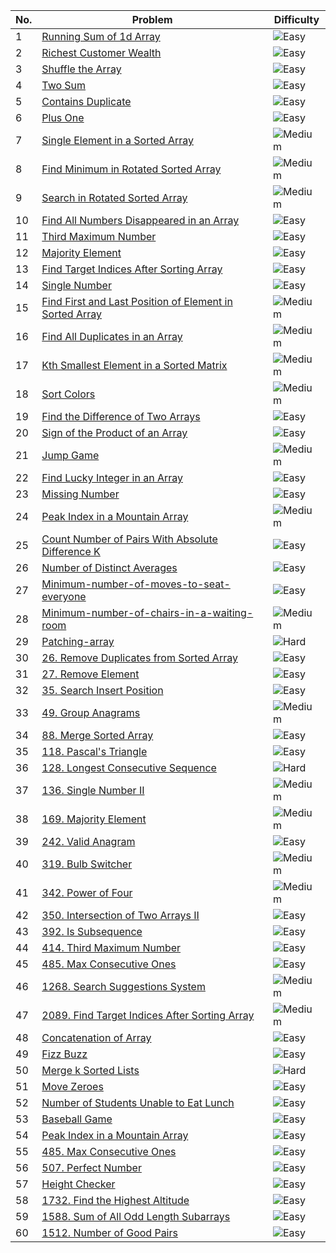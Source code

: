 | No. | Problem | Difficulty |
|-----|---------|------------|
| 1   | [Running Sum of 1d Array](https://leetcode.com/problems/running-sum-of-1d-array/) | ![Easy](https://img.shields.io/badge/-Easy-brightgreen) |
| 2   | [Richest Customer Wealth](https://leetcode.com/problems/richest-customer-wealth/) | ![Easy](https://img.shields.io/badge/-Easy-brightgreen) |
| 3   | [Shuffle the Array](https://leetcode.com/problems/shuffle-the-array/) | ![Easy](https://img.shields.io/badge/-Easy-brightgreen) |
| 4   | [Two Sum](https://leetcode.com/problems/two-sum/) | ![Easy](https://img.shields.io/badge/-Easy-brightgreen) |
| 5   | [Contains Duplicate](https://leetcode.com/problems/contains-duplicate/) | ![Easy](https://img.shields.io/badge/-Easy-brightgreen) |
| 6   | [Plus One](https://leetcode.com/problems/plus-one/) | ![Easy](https://img.shields.io/badge/-Easy-brightgreen) |
| 7   | [Single Element in a Sorted Array](https://leetcode.com/problems/single-element-in-a-sorted-array/) | ![Medium](https://img.shields.io/badge/-Medium-yellow) |
| 8   | [Find Minimum in Rotated Sorted Array](https://leetcode.com/problems/find-minimum-in-rotated-sorted-array/) | ![Medium](https://img.shields.io/badge/-Medium-yellow) |
| 9   | [Search in Rotated Sorted Array](https://leetcode.com/problems/search-in-rotated-sorted-array/) | ![Medium](https://img.shields.io/badge/-Medium-yellow) |
| 10  | [Find All Numbers Disappeared in an Array](https://leetcode.com/problems/find-all-numbers-disappeared-in-an-array/) | ![Easy](https://img.shields.io/badge/-Easy-brightgreen) |
| 11  | [Third Maximum Number](https://leetcode.com/problems/third-maximum-number/) | ![Easy](https://img.shields.io/badge/-Easy-brightgreen) |
| 12  | [Majority Element](https://leetcode.com/problems/majority-element/) | ![Easy](https://img.shields.io/badge/-Easy-brightgreen) |
| 13  | [Find Target Indices After Sorting Array](https://leetcode.com/problems/find-target-indices-after-sorting-array/) | ![Easy](https://img.shields.io/badge/-Easy-brightgreen) |
| 14  | [Single Number](https://leetcode.com/problems/single-number/) | ![Easy](https://img.shields.io/badge/-Easy-brightgreen) |
| 15  | [Find First and Last Position of Element in Sorted Array](https://leetcode.com/problems/find-first-and-last-position-of-element-in-sorted-array/) | ![Medium](https://img.shields.io/badge/-Medium-yellow) |
| 16  | [Find All Duplicates in an Array](https://leetcode.com/problems/find-all-duplicates-in-an-array/) | ![Medium](https://img.shields.io/badge/-Medium-yellow) |
| 17  | [Kth Smallest Element in a Sorted Matrix](https://leetcode.com/problems/kth-smallest-element-in-a-sorted-matrix/) | ![Medium](https://img.shields.io/badge/-Medium-yellow) |
| 18  | [Sort Colors](https://leetcode.com/problems/sort-colors/) | ![Medium](https://img.shields.io/badge/-Medium-yellow) |
| 19  | [Find the Difference of Two Arrays](https://leetcode.com/problems/find-the-difference-of-two-arrays/) | ![Easy](https://img.shields.io/badge/-Easy-brightgreen) |
| 20  | [Sign of the Product of an Array](https://leetcode.com/problems/sign-of-the-product-of-an-array/) | ![Easy](https://img.shields.io/badge/-Easy-brightgreen) |
| 21  | [Jump Game](https://leetcode.com/problems/jump-game/) | ![Medium](https://img.shields.io/badge/-Medium-yellow) |
| 22  | [Find Lucky Integer in an Array](https://leetcode.com/problems/find-lucky-integer-in-an-array/) | ![Easy](https://img.shields.io/badge/-Easy-brightgreen) |
| 23  | [Missing Number](https://leetcode.com/problems/missing-number/) | ![Easy](https://img.shields.io/badge/-Easy-brightgreen) |
| 24  | [Peak Index in a Mountain Array](https://leetcode.com/problems/peak-index-in-a-mountain-array/) | ![Medium](https://img.shields.io/badge/-Medium-yellow) |
| 25  | [Count Number of Pairs With Absolute Difference K](https://leetcode.com/problems/count-number-of-pairs-with-absolute-difference-k/) | ![Easy](https://img.shields.io/badge/-Easy-brightgreen) |
| 26  | [Number of Distinct Averages](https://leetcode.com/problems/number-of-distinct-averages/) | ![Easy](https://img.shields.io/badge/-Easy-brightgreen) |
| 27  | [Minimum-number-of-moves-to-seat-everyone](https://leetcode.com/problems/minimum-number-of-moves-to-seat-everyone/) | ![Easy](https://img.shields.io/badge/-Easy-brightgreen) |
| 28  | [Minimum-number-of-chairs-in-a-waiting-room](https://leetcode.com/problems/minimum-number-of-chairs-in-a-waiting-room/) | ![Medium](https://img.shields.io/badge/-Medium-yellow) |
| 29  | [Patching-array](https://leetcode.com/problems/patching-array/) | ![Hard](https://img.shields.io/badge/-Hard-red) |
| 30  | [26. Remove Duplicates from Sorted Array](https://leetcode.com/problems/remove-duplicates-from-sorted-array/) | ![Easy](https://img.shields.io/badge/-Easy-brightgreen) |
| 31  | [27. Remove Element](https://leetcode.com/problems/remove-element/) | ![Easy](https://img.shields.io/badge/-Easy-brightgreen) |
| 32  | [35. Search Insert Position](https://leetcode.com/problems/search-insert-position/) | ![Easy](https://img.shields.io/badge/-Easy-brightgreen) |
| 33  | [49. Group Anagrams](https://leetcode.com/problems/group-anagrams/) | ![Medium](https://img.shields.io/badge/-Medium-yellow) |
| 34  | [88. Merge Sorted Array](https://leetcode.com/problems/merge-sorted-array/) | ![Easy](https://img.shields.io/badge/-Easy-brightgreen) |
| 35  | [118. Pascal's Triangle](https://leetcode.com/problems/pascals-triangle/) | ![Easy](https://img.shields.io/badge/-Easy-brightgreen) |
| 36  | [128. Longest Consecutive Sequence](https://leetcode.com/problems/longest-consecutive-sequence/) | ![Hard](https://img.shields.io/badge/-Hard-red) |
| 37  | [136. Single Number II](https://leetcode.com/problems/single-number-ii/) | ![Medium](https://img.shields.io/badge/-Medium-yellow) |
| 38  | [169. Majority Element](https://leetcode.com/problems/majority-element/) | ![Medium](https://img.shields.io/badge/-Medium-yellow) |
| 39  | [242. Valid Anagram](https://leetcode.com/problems/valid-anagram/) | ![Easy](https://img.shields.io/badge/-Easy-brightgreen) |
| 40  | [319. Bulb Switcher](https://leetcode.com/problems/bulb-switcher/) | ![Medium](https://img.shields.io/badge/-Medium-yellow) |
| 41  | [342. Power of Four](https://leetcode.com/problems/power-of-four/) | ![Medium](https://img.shields.io/badge/-Medium-yellow) |
| 42  | [350. Intersection of Two Arrays II](https://leetcode.com/problems/intersection-of-two-arrays-ii/) | ![Easy](https://img.shields.io/badge/-Easy-brightgreen) |
| 43  | [392. Is Subsequence](https://leetcode.com/problems/is-subsequence/) | ![Easy](https://img.shields.io/badge/-Easy-brightgreen) |
| 44  | [414. Third Maximum Number](https://leetcode.com/problems/third-maximum-number/) | ![Easy](https://img.shields.io/badge/-Easy-brightgreen) |
| 45  | [485. Max Consecutive Ones](https://leetcode.com/problems/max-consecutive-ones/) | ![Easy](https://img.shields.io/badge/-Easy-brightgreen) |
| 46  | [1268. Search Suggestions System](https://leetcode.com/problems/search-suggestions-system/) | ![Medium](https://img.shields.io/badge/-Medium-yellow) |
| 47  | [2089. Find Target Indices After Sorting Array](https://leetcode.com/problems/find-target-indices-after-sorting-array/) | ![Medium](https://img.shields.io/badge/-Medium-yellow) |
| 48  | [Concatenation of Array](https://leetcode.com/problems/concatenation-of-array/) | ![Easy](https://img.shields.io/badge/-Easy-brightgreen) |
| 49  | [Fizz Buzz](https://leetcode.com/problems/fizz-buzz/) | ![Easy](https://img.shields.io/badge/-Easy-brightgreen) |
| 50  | [Merge k Sorted Lists](https://leetcode.com/problems/merge-k-sorted-lists/) | ![Hard](https://img.shields.io/badge/-Hard-red) |
| 51  | [Move Zeroes](https://leetcode.com/problems/move-zeroes/) | ![Easy](https://img.shields.io/badge/-Easy-brightgreen) |
| 52  | [Number of Students Unable to Eat Lunch](https://leetcode.com/problems/number-of-students-unable-to-eat-lunch/) | ![Easy](https://img.shields.io/badge/-Easy-brightgreen) |
| 53  | [Baseball Game](https://leetcode.com/problems/baseball-game/) | ![Easy](https://img.shields.io/badge/-Easy-brightgreen) |
| 54  | [Peak Index in a Mountain Array](https://leetcode.com/problems/peak-index-in-a-mountain-array/) | ![Easy](https://img.shields.io/badge/-Easy-brightgreen) |
| 55  | [485. Max Consecutive Ones](https://leetcode.com/problems/max-consecutive-ones/) | ![Easy](https://img.shields.io/badge/-Easy-brightgreen) |
| 56  | [507. Perfect Number](https://leetcode.com/problems/perfect-number/) | ![Easy](https://img.shields.io/badge/-Easy-brightgreen) |
| 57 | [Height Checker](https://leetcode.com/problems/height-checker/)| ![Easy](https://img.shields.io/badge/-Easy-brightgreen) |
| 58 | [1732. Find the Highest Altitude](https://leetcode.com/problems/find-the-highest-altitude/) | ![Easy](https://img.shields.io/badge/-Easy-brightgreen) |
| 59 | [1588. Sum of All Odd Length Subarrays](https://leetcode.com/problems/sum-of-all-odd-length-subarrays/) | ![Easy](https://img.shields.io/badge/-Easy-brightgreen) |
| 60 | [1512. Number of Good Pairs](https://leetcode.com/problems/number-of-good-pairs/) | ![Easy](https://img.shields.io/badge/-Easy-brightgreen) |



